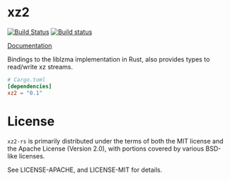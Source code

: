 # xz2

[![Build Status](https://travis-ci.org/alexcrichton/xz2-rs.svg?branch=master)](https://travis-ci.org/alexcrichton/xz2-rs)
[![Build status](https://ci.appveyor.com/api/projects/status/5xx0bhg4cmm0qos7?svg=true)](https://ci.appveyor.com/project/alexcrichton/xz2-rs)

[Documentation](https://docs.rs/xz2)

Bindings to the liblzma implementation in Rust, also provides types to
read/write xz streams.

```toml
# Cargo.toml
[dependencies]
xz2 = "0.1"
```

# License

`xz2-rs` is primarily distributed under the terms of both the MIT license and
the Apache License (Version 2.0), with portions covered by various BSD-like
licenses.

See LICENSE-APACHE, and LICENSE-MIT for details.
